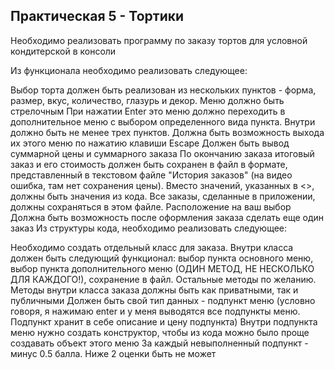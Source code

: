 Практическая 5 - Тортики
------------------------
Необходимо реализовать программу по заказу тортов для условной кондитерской в консоли

Из функционала необходимо реализовать следующее:

Выбор торта должен быть реализован из нескольких пунктов - форма, размер, вкус, количество, глазурь и декор.
Меню должно быть стрелочным
При нажатии Enter это меню должно переходить в дополнительное меню с выбором определенного вида пункта. Внутри должно быть не менее трех пунктов.
Должна быть возможность выхода их этого меню по нажатию клавиши Escape
Должен быть вывод суммарной цены и суммарного заказа
По окончанию заказа итоговый заказ и его стоимость должен быть сохранен в файл в формате, представленный в текстовом файле "История заказов" (на видео ошибка, там нет сохранения цены). Вместо значений, указанных в <>, должны быть значения из кода. Все заказы, сделанные в приложении, должны сохраняться в этом файле. Расположение на ваш выбор
Должна быть возможность после оформления заказа сделать еще один заказ
Из структуры кода, необходимо реализовать следующее:

Необходимо создать отдельный класс для заказа. Внутри класса должен быть следующий функционал: выбор пункта основного меню, выбор пункта дополнительного меню (ОДИН МЕТОД, НЕ НЕСКОЛЬКО ДЛЯ КАЖДОГО!), сохранение в файл. Остальные методы по желанию. Методы внутри класса заказа должны быть как приватными, так и публичными
Должен быть свой тип данных - подпункт меню (условно говоря, я нажимаю enter и у меня выводятся все подпункты меню. Подпункт хранит в себе описание и цену подпункта)
Внутри подпункта меню нужно создать конструктор, чтобы из кода можно было проще создавать объект этого меню
За каждый невыполненный подпункт - минус 0.5 балла. Ниже 2 оценки быть не может
